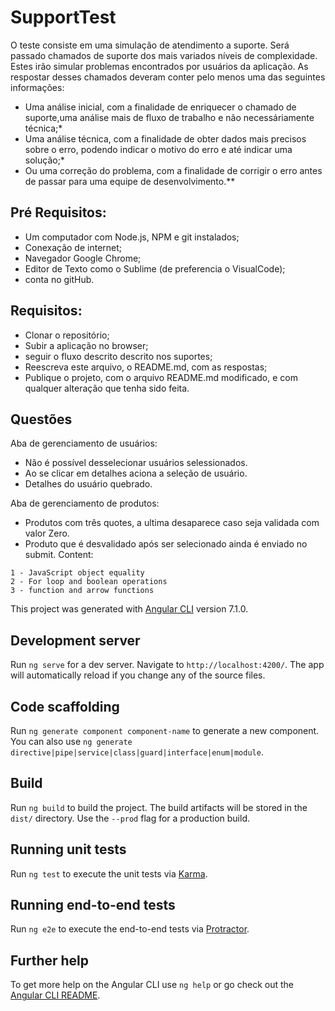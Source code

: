 # SupportTest
O teste consiste em uma simulação de atendimento a suporte. Será passado chamados de suporte dos mais variados níveis de complexidade. Estes irão simular problemas encontrados por usuários da aplicação. As respostar desses chamados deveram conter pelo menos uma das seguintes informações:
 
 - Uma análise inicial, com a finalidade de enriquecer o chamado de suporte,uma análise mais de fluxo de trabalho e não necessáriamente técnica;*
 - Uma análise técnica, com a finalidade de obter dados mais precisos sobre o erro, podendo indicar o motivo do erro e até indicar uma solução;*
 - Ou uma correção do problema, com a finalidade de corrigir o erro antes de passar para uma equipe de desenvolvimento.**
 
## Pré Requisitos:

 - Um computador com Node.js, NPM e git instalados;
 - Conexação de internet;
 - Navegador Google Chrome;
 - Editor de Texto como o Sublime (de preferencia o VisualCode);
 - conta no gitHub.

## Requisitos:

 - Clonar o repositório;
 - Subir a aplicação no browser;
 - seguir o fluxo descrito descrito nos suportes;
 - Reescreva este arquivo, o README.md, com as respostas;
 - Publique o projeto, com o arquivo README.md modificado, e com qualquer alteração que tenha sido feita.

## Questões

  Aba de gerenciamento de usuários:
   
   - Não é possível desselecionar usuários selessionados.
   - Ao se clicar em detalhes aciona a seleção de usuário.
   - Detalhes do usuário quebrado.
   
  Aba de gerenciamento de produtos:
  
   - Produtos com três quotes, a ultima desaparece caso seja validada com valor Zero. 
   - Produto que é desvalidado após ser selecionado ainda é enviado no submit.
Content:

	1 - JavaScript object equality
	2 - For loop and boolean operations
	3 - function and arrow functions  

This project was generated with [Angular CLI](https://github.com/angular/angular-cli) version 7.1.0.

## Development server

Run `ng serve` for a dev server. Navigate to `http://localhost:4200/`. The app will automatically reload if you change any of the source files.

## Code scaffolding

Run `ng generate component component-name` to generate a new component. You can also use `ng generate directive|pipe|service|class|guard|interface|enum|module`.

## Build

Run `ng build` to build the project. The build artifacts will be stored in the `dist/` directory. Use the `--prod` flag for a production build.

## Running unit tests

Run `ng test` to execute the unit tests via [Karma](https://karma-runner.github.io).

## Running end-to-end tests

Run `ng e2e` to execute the end-to-end tests via [Protractor](http://www.protractortest.org/).

## Further help

To get more help on the Angular CLI use `ng help` or go check out the [Angular CLI README](https://github.com/angular/angular-cli/blob/master/README.md).
